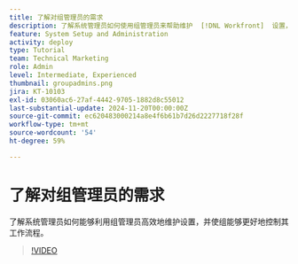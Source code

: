 ```yaml
---
title: 了解对组管理员的需求
description: 了解系统管理员如何使用组管理员来帮助维护  [!DNL Workfront]  设置，同时让各组对其工作有更多的控制权。
feature: System Setup and Administration
activity: deploy
type: Tutorial
team: Technical Marketing
role: Admin
level: Intermediate, Experienced
thumbnail: groupadmins.png
jira: KT-10103
exl-id: 03060ac6-27af-4442-9705-1882d8c55012
last-substantial-update: 2024-11-20T00:00:00Z
source-git-commit: ec620483000214a8e4f6b61b7d26d2227718f28f
workflow-type: tm+mt
source-wordcount: '54'
ht-degree: 59%

---
```


# 了解对组管理员的需求

了解系统管理员如何能够利用组管理员高效地维护设置，并使组能够更好地控制其工作流程。

>[!VIDEO](https://video.tv.adobe.com/v/3439323/?quality=12&learn=on)


